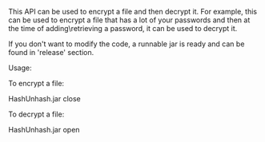 This API can be used to encrypt a file and then decrypt it.
For example, this can be used to encrypt a file that has a lot of your passwords and then at the time of adding\retrieving a password, it can be used to decrypt it.

If you don't want to modify the code, a runnable jar is ready and can be found in 'release' section.

Usage:

To encrypt a file:

HashUnhash.jar <path to the file> close


To decrypt a file:

HashUnhash.jar <path to the file> open

